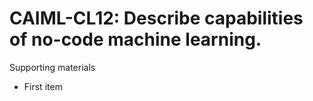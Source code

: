 # CAIML-CL12:  	Describe capabilities of no-code machine learning.	 

Supporting materials

* First item